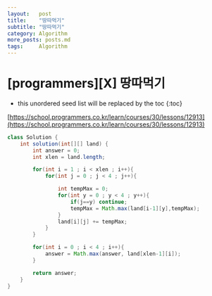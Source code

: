 ```yaml
---
layout:   post
title:    "땅따먹기"
subtitle: "땅따먹기"
category: Algorithm
more_posts: posts.md
tags:     Algorithm
---
```

# [programmers][X] 땅따먹기

<!--more-->
<!-- Table of contents -->
* this unordered seed list will be replaced by the toc
{:toc}

[https://school.programmers.co.kr/learn/courses/30/lessons/12913](https://school.programmers.co.kr/learn/courses/30/lessons/12913)


```java
class Solution {
    int solution(int[][] land) {
        int answer = 0;
        int xlen = land.length;

        for(int i = 1 ; i < xlen ; i++){
            for(int j = 0 ; j < 4 ; j++){

                int tempMax = 0;
                for(int y = 0 ; y < 4 ; y++){
                    if(j==y) continue;
                    tempMax = Math.max(land[i-1][y],tempMax);
                }
                land[i][j] += tempMax;
            }
        }

        for(int i = 0 ; i < 4 ; i++){
            answer = Math.max(answer, land[xlen-1][i]);
        }

        return answer;
    }
}
```